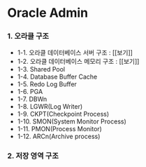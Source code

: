 # Oracle Admin

### 1. 오라클 구조
- 1-1. 오라클 데이터베이스 서버 구조 : [[보기]]
- 1-2. 오라클 데이터베이스 메모리 구조 : [[보기]]
- 1-3. Shared Pool
- 1-4. Database Buffer Cache
- 1-5. Redo Log Buffer
- 1-6. PGA
- 1-7. DBWn
- 1-8. LGWR(Log Writer)
- 1-9. CKPT(Checkpoint Process)
- 1-10. SMON(System Monitor Process)
- 1-11. PMON(Process Monitor)
- 1-12. ARCn(Archive process)

### 2. 저장 영역 구조
